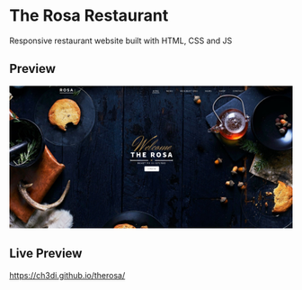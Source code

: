 # The Rosa Restaurant
Responsive restaurant website built with HTML, CSS and JS
## Preview
![Sample App Image](./images/Rosa-hero.png)

## Live Preview
https://ch3di.github.io/therosa/